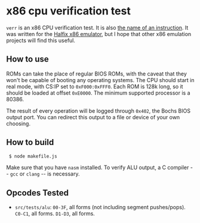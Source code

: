 # x86 cpu verification test

`verr` is an x86 CPU verification test. It is also [the name of an instruction](https://www.felixcloutier.com/x86/verr:verw). It was written for the [Halfix x86 emulator](https://github.com/nepx/halfix), but I hope that other x86 emulation projects will find this useful. 

## How to use 

ROMs can take the place of regular BIOS ROMs, with the caveat that they won't be capable of booting any operating systems. The CPU should start in real mode, with CS:IP set to `0xF000:0xFFF0`. Each ROM is 128k long, so it should be loaded at offset `0xE0000`. The minimum supported processor is a 80386. 

The result of every operation will be logged through `0x402`, the Bochs BIOS output port. You can redirect this output to a file or device of your own choosing. 

## How to build

```bash
 $ node makefile.js
```

Make sure that you have `nasm` installed. To verify ALU output, a C compiler -- `gcc` or `clang` -- is necessary. 

## Opcodes Tested 

 - `src/tests/alu`: `00-3F`, all forms (not including segment pushes/pops). `C0-C1`, all forms. `D1-D3`, all forms. 